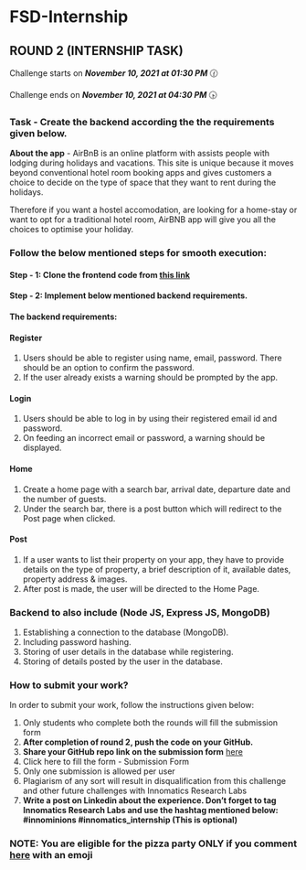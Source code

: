 # FSD-Internship
## ROUND 2 (INTERNSHIP TASK)

Challenge starts on ***November 10, 2021 at 01:30 PM*** 🕜

Challenge ends on ***November 10, 2021 at 04:30 PM*** 🕟

### Task - Create the backend according the the requirements given below. 

**About the app** - AirBnB is an online platform with assists people with lodging during holidays and vacations. This site is unique because it moves beyond conventional hotel room booking apps and gives customers a choice to decide on the type of space that they want to rent during the holidays.

Therefore if you want a hostel accomodation, are looking for a home-stay or want to opt for a traditional hotel room, AirBNB app will give you all the choices to optimise your holiday.

### Follow the below mentioned steps for smooth execution:
#### Step - 1: Clone the frontend code from [this link](https://innomatics-research-labs.github.io/fsd_internship)
#### Step - 2: Implement below mentioned backend requirements.

#### The backend requirements:

#### Register
1. Users should be able to register using name, email, password. There should be an option to confirm the password.
2. If the user already exists a warning should be prompted by the app.
#### Login
1. Users should be able to log in by using their registered email id and password.
2. On feeding an incorrect email or password, a warning should be displayed.
#### Home
1. Create a home page with a search bar, arrival date, departure date and the number of guests.
2. Under the search bar, there is a post button which will redirect to the Post page when clicked.
#### Post
1. If a user wants to list their property on your app, they have to provide details on the type of property, a brief description of it, available dates, property address & images.
2. After post is made, the user will be directed to the Home Page.
### Backend to also include (Node JS, Express JS, MongoDB)
1. Establishing a connection to the database (MongoDB).
2. Including password hashing.
3. Storing of user details in the database while registering.
4. Storing of details posted by the user in the database. 
### How to submit your work?
In order to submit your work, follow the instructions given below:
1. Only students who complete both the rounds will fill the submission form
2. **After completion of round 2, push the code on your GitHub.**
3. **Share your GitHub repo link on the submission form** [here](https://docs.google.com/forms/d/e/1FAIpQLSdexWw8PGcTZEtLJGZfiB8QHSU2WVDu1EbX8QQjQA1u7AaP3Q/viewform?usp=sf_link)
4. Click here to fill the form - Submission Form
5. Only one submission is allowed per user
6. Plagiarism of any sort will result in disqualification from this challenge and other future challenges with Innomatics Research Labs
7. **Write a post on Linkedin about the experience. Don’t forget to tag Innomatics Research Labs and use the hashtag mentioned below: #innominions    #innomatics_internship (This is optional)**
 ### **NOTE: You are eligible for the pizza party ONLY if you comment [here](https://www.linkedin.com/posts/innomaticshyd_innominions-innomaticsabrinternship-innomatics-activity-6864041288493363200-5u8F) with an emoji**

